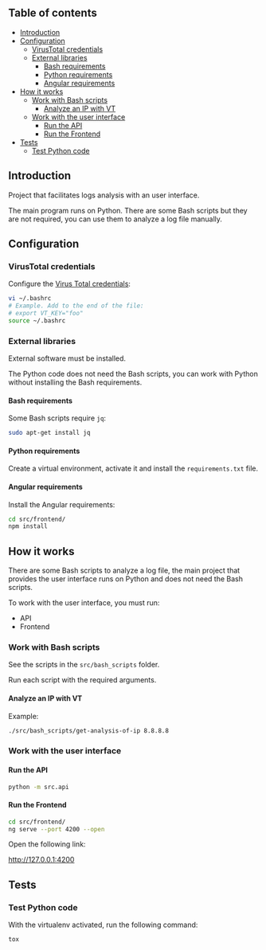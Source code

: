 ## Table of contents

- [Introduction](#introduction)
- [Configuration](#configuration)
  - [VirusTotal credentials](#virustotal-credentials)
  - [External libraries](#external-libraries)
    - [Bash requirements](#bash-requirements)
    - [Python requirements](#python-requirements)
    - [Angular requirements](#angular-requirements)
- [How it works](#how-it-works)
  - [Work with Bash scripts](#work-with-bash-scripts)
    - [Analyze an IP with VT](#analyze-an-ip-with-vt)
  - [Work with the user interface](#work-with-the-user-interface)
    - [Run the API](#run-the-api)
    - [Run the Frontend](#run-the-frontend)
- [Tests](#tests)
  - [Test Python code](#test-python-code)

## Introduction

Project that facilitates logs analysis with an user interface.

The main program runs on Python. There are some Bash scripts but they are not required, you can use them to analyze a log file manually.

## Configuration

### VirusTotal credentials

Configure the [Virus Total credentials](https://support.virustotal.com/hc/en-us/articles/115002088769-Please-give-me-an-API-key):

```bash
vi ~/.bashrc
# Example. Add to the end of the file:
# export VT_KEY="foo"
source ~/.bashrc
```

### External libraries

External software must be installed.

The Python code does not need the Bash scripts, you can work with Python without installing the Bash requirements.

#### Bash requirements

Some Bash scripts require `jq`:

```bash
sudo apt-get install jq
```

#### Python requirements

Create a virtual environment, activate it and install the `requirements.txt` file.

#### Angular requirements

Install the Angular requirements:

```bash
cd src/frontend/
npm install
```

## How it works

There are some Bash scripts to analyze a log file, the main project that provides the user interface runs on Python and does not need the Bash scripts.

To work with the user interface, you must run:

- API
- Frontend

### Work with Bash scripts

See the scripts in the `src/bash_scripts` folder.

Run each script with the required arguments.

#### Analyze an IP with VT

Example:

```bash
./src/bash_scripts/get-analysis-of-ip 8.8.8.8
```

### Work with the user interface

#### Run the API

```bash
python -m src.api
```

#### Run the Frontend

```bash
cd src/frontend/
ng serve --port 4200 --open
```

Open the following link:

<http://127.0.0.1:4200>

## Tests

### Test Python code

With the virtualenv activated, run the following command:

```bash
tox
```
